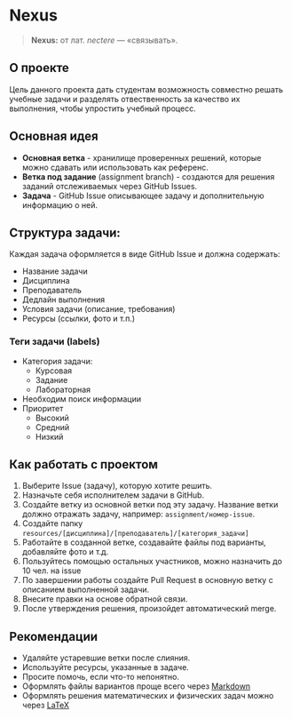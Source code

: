 # Nexus
> **Nexus:** от лат. *nectere* — «связывать».

## О проекте

Цель данного проекта дать студентам возможность совместно решать учебные задачи и разделять отвественность за качество их выполнения, чтобы упростить учебный процесс. 

## Основная идея
- **Основная ветка** - хранилище проверенных решений, которые можно сдавать или использовать как референс.  
- **Ветка под задание** (assignment branch) - создаются для решения заданий отслеживаемых через GitHub Issues.  
- **Задача** - GitHub Issue описывающее задачу и дополнительную информацию о ней.  

## Структура задачи:
Каждая задача оформляется в виде GitHub Issue и должна содержать:
- Название задачи
- Дисциплина
- Преподаватель
- Дедлайн выполнения
- Условия задачи (описание, требования)
- Ресурсы (ссылки, фото и т.п.)

### Теги задачи (labels)
- Категория задачи:
  - Курсовая
  - Задание
  - Лабораторная
- Необходим поиск информации
- Приоритет
  - Высокий
  - Средний
  - Низкий

## Как работать с проектом
1. Выберите Issue (задачу), которую хотите решить.
2. Назначьте себя исполнителем задачи в GitHub.
3. Создайте ветку из основной ветки под эту задачу.
   Название ветки должно отражать задачу, например:
   `assignment/номер-issue`.
4. Создайте папку `resources/[дисциплина]/[преподаватель]/[категория_задачи]`
4. Работайте в созданной ветке, создавайте файлы под варианты, добавляйте фото и т.д.
5. Пользуйтесь помощью остальных участников, можно назначить до 10 чел. на issue
6. По завершении работы создайте Pull Request в основную ветку с описанием выполненной задачи.
7. Внесите правки на основе обратной связи.
8. После утверждения решения, произойдет автоматический merge.

## Рекомендации
- Удаляйте устаревшие ветки после слияния.
- Используйте ресурсы, указанные в задаче.
- Просите помочь, если что-то непонятно.
- Оформлять файлы вариантов проще всего через [Markdown](MARKDOWN_CHEATSHEET.md)
- Оформлять решения математических и физических задач можно через [LaTeX](LATEX_CHEATSHEET.md)
